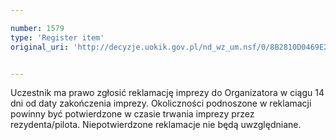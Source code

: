 ```yaml
---

number: 1579
type: 'Register item'
original_uri: 'http://decyzje.uokik.gov.pl/nd_wz_um.nsf/0/8B2810D0469E2818C12575840047D7B6?OpenDocument'


---
```


Uczestnik ma prawo zgłosić reklamację imprezy do Organizatora w ciągu 14 dni od daty zakończenia imprezy. Okoliczności podnoszone w reklamacji powinny być potwierdzone w czasie trwania imprezy przez rezydenta/pilota. Niepotwierdzone reklamacje nie będą uwzględniane.
